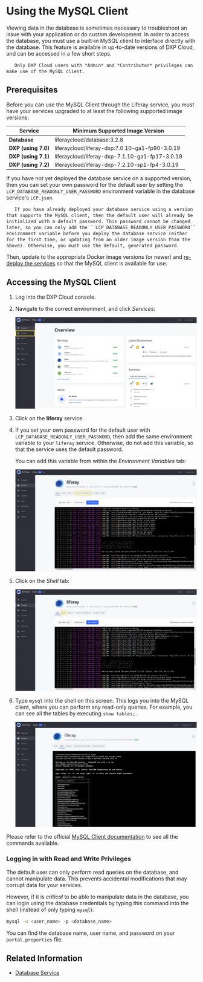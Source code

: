 # Using the MySQL Client

Viewing data in the database is sometimes necessary to troubleshoot an issue with your application or do custom development. In order to access the database, you must use a built-in MySQL client to interface directly with the database. This feature is available in up-to-date versions of DXP Cloud, and can be accessed in a few short steps.

```note::
   Only DXP Cloud users with *Admin* and *Contributor* privileges can make use of the MySQL client.
```

## Prerequisites

Before you can use the MySQL Client through the Liferay service, you must have your services upgraded to at least the following supported image versions:

| **Service** | **Minimum Supported Image Version** |
| --- | --- |
| **Database** | liferaycloud/database:3.2.8 |
| **DXP (using 7.0)** | liferaycloud/liferay-dxp:7.0.10-ga1-fp90-3.0.19 |
| **DXP (using 7.1)** | liferaycloud/liferay-dxp-7.1.10-ga1-fp17-3.0.19 |
| **DXP (using 7.2)** | liferaycloud/liferay-dxp-7.2.10-sp1-fp4-3.0.19 |

If you have not yet deployed the database service on a supported version, then you can set your own password for the default user by setting the `LCP_DATABASE_READONLY_USER_PASSWORD` environment variable in the database service's `LCP.json`.

```warning::
   If you have already deployed your database service using a version that supports the MySQL client, then the default user will already be initialized with a default password. This password cannot be changed later, so you can only add the ``LCP_DATABASE_READONLY_USER_PASSWORD`` environment variable before you deploy the database service (either for the first time, or updating from an older image version than the above). Otherwise, you must use the default, generated password.
```

Then, update to the appropriate Docker image versions (or newer) and [re-deploy the services](../build-and-deploy/walking-through-the-deployment-life-cycle.md) so that the MySQL client is available for use.

## Accessing the MySQL Client

1. Log into the DXP Cloud console.

1. Navigate to the correct environment, and click _Services_:

   ![Navigate to Services to see all services for your environment.](./using-the-mysql-client/images/01.png)

1. Click on the **liferay** service.

1. If you set your own password for the default user with `LCP_DATABASE_READONLY_USER_PASSWORD`, then add the same environment variable to your `liferay` service. Otherwise, do not add this variable, so that the service uses the default password.

    You can add this variable from within the _Environment Variables_ tab:

    ![Click the Environment Variables tab to configure the password if necessary.](./using-the-mysql-client/images/02.png)

1. Click on the _Shell_ tab:

    ![Click on the Shell tab to access the shell, where the MySQL client is available.](./using-the-mysql-client/images/03.png)

1. Type `mysql` into the shell on this screen. This logs you into the MySQL client, where you can perform any read-only queries. For example, you can see all the tables by executing `show tables;`.

    ![Run the mysql command and show tables command](./using-the-mysql-client/images/04.png)

Please refer to the official [MySQL Client documentation](https://dev.mysql.com/doc/refman/8.0/en/mysql-commands.html) to see all the commands available.

### Logging in with Read and Write Privileges

The default user can only perform read queries on the database, and cannot manipulate data. This prevents accidental modifications that may corrupt data for your services.

However, if it is *critical* to be able to manipulate data in the database, you can login using the database credentials by typing this command into the shell (instead of only typing `mysql`):

```bash
mysql -u <user_name> -p <database_name>
```

You can find the database name, user name, and password on your `portal.properties` file.

## Related Information

* [Database Service](../platform-services/database-service.md)